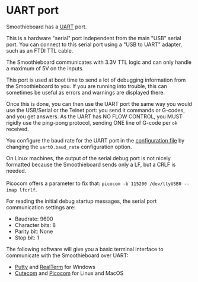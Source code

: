 
# UART port

Smoothieboard has a [UART](https://en.wikipedia.org/wiki/Universal_asynchronous_receiver/transmitter) port.

This is a hardware "serial" port independent from the main "USB" serial port. You can connect to this serial port using a "USB to UART" adapter, such as an FTDI TTL cable.

<sl-alert variant="warning" open>
  <sl-icon slot="icon" name="exclamation-triangle"></sl-icon>
  The Smoothieboard communicates with 3.3V TTL logic and can only handle a maximum of 5V on the inputs.
</sl-alert>

This port is used at boot time to send a lot of debugging information from the Smoothieboard to you. If you are running into trouble, this can sometimes be useful as errors and warnings are displayed there.

Once this is done, you can then use the UART port the same way you would use the USB/Serial or the Telnet port: you send it commands or G-codes, and you get answers. As the UART has NO FLOW CONTROL, you MUST rigidly use the ping-pong protocol, sending ONE line of G-code per `ok` received.

You configure the baud rate for the UART port in the [configuration file](configuring-smoothie) by changing the `uart0.baud_rate` configuration option.

<sl-alert variant="warning" open>
  <sl-icon slot="icon" name="exclamation-triangle"></sl-icon>
  On Linux machines, the output of the serial debug port is not nicely formatted because the Smoothieboard sends only a LF, but a CRLF is needed.<br><br>Picocom offers a parameter to fix that: <code>picocom -b 115200 /dev/ttyUSB0 --imap lfcrlf</code>.
</sl-alert>

For reading the initial debug startup messages, the serial port communication settings are:
- Baudrate: 9600
- Character bits: 8
- Parity bit: None
- Stop bit: 1

The following software will give you a basic terminal interface to communicate with the Smoothieboard over UART:
- [Putty](http://www.putty.org/) and [RealTerm](https://sourceforge.net/projects/realterm/) for Windows
- [Cutecom](http://cutecom.sourceforge.net/) and [Picocom](https://linux.die.net/man/8/picocom) for Linux and MacOS
